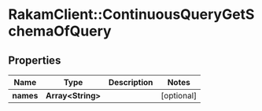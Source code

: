 # RakamClient::ContinuousQueryGetSchemaOfQuery

## Properties
Name | Type | Description | Notes
------------ | ------------- | ------------- | -------------
**names** | **Array&lt;String&gt;** |  | [optional] 


